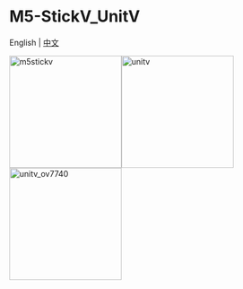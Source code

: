 # M5-StickV_UnitV

English | [中文](README-zh_CN.md)

<img src="https://static-cdn.m5stack.com/resource/docs/products/core/m5stickv/m5stickv_01.webp" alt="m5stickv" width="200" height="200"><img src="https://static-cdn.m5stack.com/resource/docs/products/unit/unitv/unitv_01.webp" alt="unitv" width="200" height="200"><img src="https://static-cdn.m5stack.com/resource/docs/products/unit/unitv_ov7740/unitv_ov7740_01.webp" alt="unitv_ov7740" width="200" height="200">

